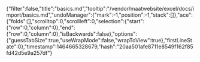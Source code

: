 {"filter":false,"title":"basics.md","tooltip":"/vendor/maatwebsite/excel/docs/import/basics.md","undoManager":{"mark":-1,"position":-1,"stack":[]},"ace":{"folds":[],"scrolltop":0,"scrollleft":0,"selection":{"start":{"row":0,"column":0},"end":{"row":0,"column":0},"isBackwards":false},"options":{"guessTabSize":true,"useWrapMode":false,"wrapToView":true},"firstLineState":0},"timestamp":1464665328679,"hash":"20aa501afe8711e8549f162f85fd42d5e9a257df"}
